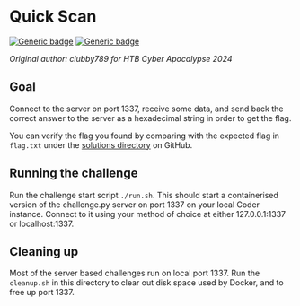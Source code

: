 # Quick Scan

[![Generic badge](https://img.shields.io/badge/Type-Reversing-yellow.svg)](https://shields.io/)
[![Generic badge](https://img.shields.io/badge/Level-Medium-orange.svg)](https://shields.io/)

*Original author: clubby789 for HTB Cyber Apocalypse 2024*

## Goal
Connect to the server on port 1337, receive some data, and send back the correct
answer to the server as a hexadecimal string in order to get the flag.

You can verify the flag you found by comparing with the expected flag in
`flag.txt` under the [solutions directory](https://github.com/trailofbits/challenge-tasks/tree/main/solutions) on GitHub.

## Running the challenge
Run the challenge start script `./run.sh`. This should start a containerised
version of the challenge.py server on port 1337 on your local Coder instance.
Connect to it using your method of choice at either 127.0.0.1:1337 or
localhost:1337.

## Cleaning up
Most of the server based challenges run on local port 1337. Run the
`cleanup.sh` in this directory to clear out disk space used by Docker, and to
free up port 1337.
